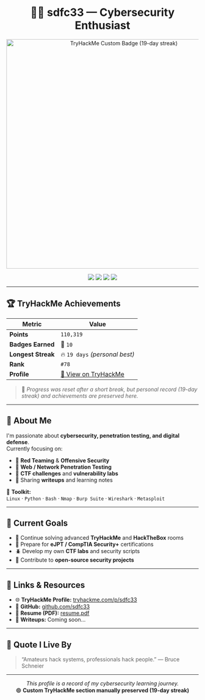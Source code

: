 <!-- 🌐 GitHub Profile README for sdfc33 -->
<h1 align="center">🧑‍💻 sdfc33 — Cybersecurity Enthusiast</h1>

<p align="center">
  <a href="https://tryhackme.com/p/sdfc33" target="_blank">
    <img src="./images/tryhackme-19days.png" alt="TryHackMe Custom Badge (19-day streak)" width="600px">
  </a>
</p>

<p align="center">
  <img src="https://img.shields.io/badge/THM%20STREAK-19%20days-brightgreen?style=for-the-badge&logo=firefoxbrowser&logoColor=white" />
  <img src="https://img.shields.io/badge/Badges-10-blue?style=for-the-badge&logo=tryhackme&logoColor=white" />
  <img src="https://img.shields.io/badge/Points-110319-orange?style=for-the-badge&logo=hackaday&logoColor=white" />
  <img src="https://img.shields.io/badge/Rank-%2378-success?style=for-the-badge" />
</p>

---

## 🏆 TryHackMe Achievements

| Metric | Value |
|--------|--------|
| **Points** | `110,319` |
| **Badges Earned** | 🏅 `10` |
| **Longest Streak** | 🔥 `19 days` _(personal best)_ |
| **Rank** | `#78` |
| **Profile** | [🔗 View on TryHackMe](https://tryhackme.com/p/sdfc33) |

> 🧠 _Progress was reset after a short break, but personal record (19-day streak) and achievements are preserved here._

---

## 💼 About Me

I'm passionate about **cybersecurity, penetration testing, and digital defense**.  
Currently focusing on:

- 🧠 **Red Teaming** & **Offensive Security**  
- 🔐 **Web / Network Penetration Testing**  
- 🧩 **CTF challenges** and **vulnerability labs**  
- 💬 Sharing **writeups** and learning notes  

🧰 **Toolkit:**  
`Linux` · `Python` · `Bash` · `Nmap` · `Burp Suite` · `Wireshark` · `Metasploit`

---

## 🎯 Current Goals
- 🚩 Continue solving advanced **TryHackMe** and **HackTheBox** rooms  
- 🧾 Prepare for **eJPT / CompTIA Security+** certifications  
- 🪲 Develop my own **CTF labs** and security scripts  
- 🤝 Contribute to **open-source security projects**

---

## 📎 Links & Resources

- 🌐 **TryHackMe Profile:** [tryhackme.com/p/sdfc33](https://tryhackme.com/p/sdfc33)  
- 💼 **GitHub:** [github.com/sdfc33](https://github.com/sdfc33)  
- 📄 **Resume (PDF):** [resume.pdf](./resume.pdf)  
- 🧾 **Writeups:** Coming soon...  

---

## 🧠 Quote I Live By
> “Amateurs hack systems, professionals hack people.” — Bruce Schneier  

---

<p align="center">
  <i>This profile is a record of my cybersecurity learning journey.</i><br/>
  🟢 <b>Custom TryHackMe section manually preserved (19-day streak)</b>
</p>
